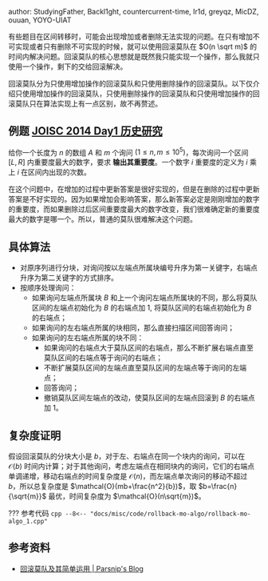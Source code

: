 author: StudyingFather, Backl1ght, countercurrent-time, Ir1d, greyqz, MicDZ, ouuan, YOYO-UIAT

有些题目在区间转移时，可能会出现增加或者删除无法实现的问题。在只有增加不可实现或者只有删除不可实现的时候，就可以使用回滚莫队在 $O(n \sqrt m)$ 的时间内解决问题。回滚莫队的核心思想就是既然我只能实现一个操作，那么我就只使用一个操作，剩下的交给回滚解决。

回滚莫队分为只使用增加操作的回滚莫队和只使用删除操作的回滚莫队。以下仅介绍只使用增加操作的回滚莫队，只使用删除操作的回滚莫队和只使用增加操作的回滚莫队只在算法实现上有一点区别，故不再赘述。

## 例题 [JOISC 2014 Day1 历史研究](https://loj.ac/problem/2874)

给你一个长度为 $n$ 的数组 $A$ 和 $m$ 个询问 $(1 \leq n, m \leq 10^5)$，每次询问一个区间 $[L, R]$ 内重要度最大的数字，要求 **输出其重要度**。一个数字 $i$ 重要度的定义为 $i$ 乘上 $i$ 在区间内出现的次数。

在这个问题中，在增加的过程中更新答案是很好实现的，但是在删除的过程中更新答案是不好实现的。因为如果增加会影响答案，那么新答案必定是刚刚增加的数字的重要度，而如果删除过后区间重要度最大的数字改变，我们很难确定新的重要度最大的数字是哪一个。所以，普通的莫队很难解决这个问题。

## 具体算法

- 对原序列进行分块，对询问按以左端点所属块编号升序为第一关键字，右端点升序为第二关键字的方式排序。
-   按顺序处理询问：
    - 如果询问左端点所属块 $B$ 和上一个询问左端点所属块的不同，那么将莫队区间的左端点初始化为 $B$ 的右端点加 $1$, 将莫队区间的右端点初始化为 $B$ 的右端点；
    - 如果询问的左右端点所属的块相同，那么直接扫描区间回答询问；
    -   如果询问的左右端点所属的块不同：
        - 如果询问的右端点大于莫队区间的右端点，那么不断扩展右端点直至莫队区间的右端点等于询问的右端点；
        - 不断扩展莫队区间的左端点直至莫队区间的左端点等于询问的左端点；
        - 回答询问；
        - 撤销莫队区间左端点的改动，使莫队区间的左端点回滚到 $B$ 的右端点加 $1$。

## 复杂度证明

假设回滚莫队的分块大小是 $b$，对于左、右端点在同一个块内的询问，可以在 $\mathcal{O}(b)$ 时间内计算；对于其他询问，考虑左端点在相同块内的询问，它们的右端点单调递增，移动右端点的时间复杂度是 $\mathcal{O}(n)$，而左端点单次询问的移动不超过 $b$，所以总复杂度是 $\mathcal{O}(mb+\frac{n^2}{b})$，取 $b=\frac{n}{\sqrt{m}}$ 最优，时间复杂度为 $\mathcal{O}(n\sqrt{m})$。

??? 参考代码
    ```cpp
    --8<-- "docs/misc/code/rollback-mo-algo/rollback-mo-algo_1.cpp"
    ```

## 参考资料

- [回滚莫队及其简单运用 | Parsnip's Blog](https://www.cnblogs.com/Parsnip/p/10969989.html)
